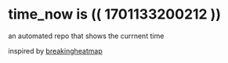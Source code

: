 # time_now is (( 1701133200212 ))

an automated repo that shows the currnent time

inspired by [breakingheatmap](https://github.com/breakingheatmap/breakingheatmap)